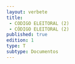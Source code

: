 ```yaml
---
layout: verbete
title:
 - CODIGO ELEITORAL (2)
 - CÓDIGO ELEITORAL (2)
published: true
edition: 1  
type: T
subtype: Documentos
---
```


